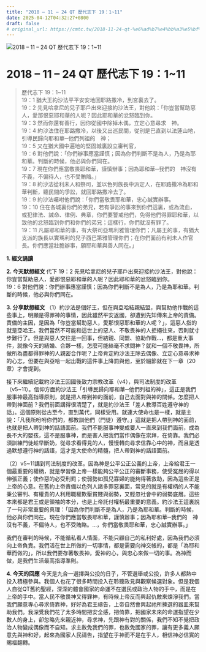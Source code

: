 ```yaml
---
title: "2018 – 11 – 24 QT 歷代志下 19：1~11"
date: 2025-04-12T04:32:27+0800
draft: false
# original_url: https://cmtc.tw/2018-11-24-qt-%e6%ad%b7%e4%bb%a3%e5%bf%97%e4%b8%8b-19%ef%bc%9a111
---
```


![2018 – 11 – 24 QT 歷代志下 19：1\~11](/images/qt.jpg   "2018 – 11 – 24 QT 歷代志下 19：1\~11")

# 2018 – 11 – 24 QT 歷代志下 19：1\~11

> 歷代志下 19：1\~11  
> 19：1 猶大王約沙法平平安安地回耶路撒冷，到宮裏去了。  
> 19：2 先見哈拿尼的兒子耶戶出來迎接約沙法王，對他說：「你豈當幫助惡人，愛那恨惡耶和華的人呢？因此耶和華的忿怒臨到你。  
> 19：3 然而你還有善行，因你從國中除掉木偶，立定心意尋求　神。  
> 19：4 約沙法住在耶路撒冷，以後又出巡民間，從別是巴直到以法蓮山地，引導民歸向耶和華─他們列祖的　神；  
> 19：5 又在猶大國中遍地的堅固城裏設立審判官，  
> 19：6 對他們說：「你們辦事應當謹慎；因為你們判斷不是為人，乃是為耶和華。判斷的時候，他必與你們同在。  
> 19：7 現在你們應當敬畏耶和華，謹慎辦事；因為耶和華─我們的　神沒有不義，不偏待人，也不受賄賂。」  
> 19：8 約沙法從利未人和祭司，並以色列族長中派定人，在耶路撒冷為耶和華判斷，聽民間的爭訟，就回耶路撒冷去了。  
> 19：9 約沙法囑咐他們說：「你們當敬畏耶和華，忠心誠實辦事。  
> 19：10 住在各城裏你們的弟兄，若有爭訟的事來到你們這裏，或為流血，或犯律法、誡命、律例、典章，你們要警戒他們，免得他們得罪耶和華，以致他的忿怒臨到你們和你們的弟兄；這樣行，你們就沒有罪了。  
> 19：11 凡屬耶和華的事，有大祭司亞瑪利雅管理你們；凡屬王的事，有猶大支派的族長以實瑪利的兒子西巴第雅管理你們；在你們面前有利未人作官長。你們應當壯膽辦事，願耶和華與善人同在。」

**1. 經文誦讀**

**2.  今天默想經文**
代下 19：2 先見哈拿尼的兒子耶戶出來迎接約沙法王，對他說：你豈當幫助惡人，愛那恨惡耶和華的人呢？因此耶和華的忿怒臨到你。  
19：6 對他們說：你們辦事應當謹慎；因為你們判斷不是為人，乃是為耶和華。判斷的時候，他必與你們同在。

**3. 分享默想經文**
（1）約沙法是個好王，但在與亞哈結親結盟，與幫助他作戰的這些事上，明顯是得罪神的事情，因此雖然平安返國，卻遭到先知傳來上帝的責備。責備的主因，是因為「你豈當幫助惡人，愛那恨惡耶和華的人呢？」，這惡人指的就是亞哈王。我們當然不可能和這世上的惡人、不敬畏神的人拒絕往來，否則就寸步難行了。但是與惡人交往是一回事，但結親、同盟、協助作戰…，都是重大事件，就像今天的結婚、合夥一樣，怎麼可能絲毫不求問神？就和一個不敬畏神，所做所為盡都得罪神的人親密合作呢？上帝肯定約沙法王除去偶像、立定心意尋求神的心志，但要在與亞哈一起出戰的這件事上降罰與他，至於細節就在下一章（20章）才會提到。

接下來繼續記載約沙法王回國後致力宗教改革（v4），與司法制度的改革（v5\~11）。信仰方面約沙法王「引導民歸向耶和華─他們列祖的神」，這正是我們服事神最高指導原則，就是把人帶到神的面前，自己去面對與神的關係。怎麼把人帶到神面前？我們前面講得很清楚了，就是約沙法王「差人教導百姓遵守神的話」。這個原則從古至今，直到萬代，同樣受用。就連大使命也是一樣，就是主說：「凡我所吩咐你們的，都教訓他們（門徒）遵守。」這就是把人帶到神的面前，也就是把人帶到神的話語面前。我們不能服事神變成要人一直來到我們面前，成為長不大的嬰孩，這不是服事神，而是害人把我們當作偶像在崇拜，在倚靠。我們必須訓練門徒趁早斷奶，從尋求看得見的人，慢慢轉向尋求信靠心中的神，而且是透過默想遵行神的話語，這才是大使命的精髓，把人帶到神的話語面前。

（2）v5\~11講到司法制度的改革。因為神是公平公正公義的上帝，上帝給君王一個最重要的權柄，就是學習像上帝一樣能夠公平公正的審斷事務，使受冤屈的得以伸張正義；使作惡的必受刑罰；使弱勢如孤兒寡婦的能夠得著救助，因為這些正是上帝的心意。在舊約上帝責備以色列人諸多罪惡裏面，常見的就是有權柄的人不能秉公審判、有權貴的人利用職權欺壓貧賤與弱勢，又輕忽社會中的弱勢底層。這些本來都是君王或是領袖的本分，也是上帝託付權柄最重要的意義。約沙法王這裏說了一句非常重要的真理：「因為你們判斷不是為人，乃是為耶和華。判斷的時候，他必與你們同在。現在你們應當敬畏耶和華，謹慎辦事；因為耶和華─我們的　神沒有不義，不偏待人，也不受賄賂。…，你們當敬畏耶和華，忠心誠實辦事。」

我們在審判的時候，不能循私看人情面，不能只顧自己的私利好處，因為我們必須向上帝負責。我們活在世上所做的一切事情，都是需要向神交帳的，都是「為耶和華而做的」，所以我們要存著敬畏神，愛神的心，與忠心來做一切的事。為神而做，是我們生活最高指導準則。

**4. 今天的回應**
今天是九合一選擇與公投的日子，不管選舉或公投，許多人都熱中投入積極參與。我個人也花了很多時間投入在聆聽政見與觀察候選對象。但是我個人自從QT舊約聖經，深深的體會國家的命運不在選民或政治人物的手中，而是在上帝的手中。當人民不敬畏神又得罪神，有時候上帝反而興起仇敵來煉淨我們。當我們願意專心尋求倚靠神，好好為君王禱告，上帝自然會興起祂所揀選的器皿來幫助我們。我深覺我們花了太多時間把安全感，把倚靠，把國家未來的命運指望在少數人的身上，卻忽略先來親近神，尋求神，先跟神有對的關係，我們不知不覺把政治人物變成偶像而不自知。求主赦免我們的罪，也赦免國家的罪，讓有更多義人願意先與神和好，起來為國家人民禱告，指望在乎神而不是在乎人，相信神必信實的賜福翻轉。
